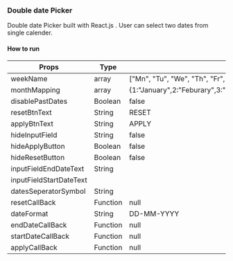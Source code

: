 ### Double date Picker

Double date Picker built with React.js . User can select two dates from single calender.

#### How to run

|         Props           | Type | Default Value | Description |
|-------------------------|------|---------------|-------------|
|        weekName         |  array| ["Mn", "Tu", "We", "Th", "Fr", "Sa", "Su"] |dff |
| monthMapping |      array        | {1:"January",2:"Feburary",3:"March",4:"April",5:"May",6:"June",7:"July",8:"August",9:"September",10:"October",11:"November",12:"December"}|dff |
|disablePastDates| Boolean | false |
|resetBtnText|  String | RESET |
|applyBtnText|  String | APPLY |
|hideInputField|  String | false |
|hideApplyButton|  Boolean | false |
|hideResetButton|  Boolean | false |
|inputFieldEndDateText|  String |
|inputFieldStartDateText| 
|datesSeperatorSymbol|  String | 
|resetCallBack| Function | null |
|dateFormat| String | DD-MM-YYYY| 
|endDateCallBack| Function | null |
|startDateCallBack| Function | null |
|applyCallBack| Function | null |